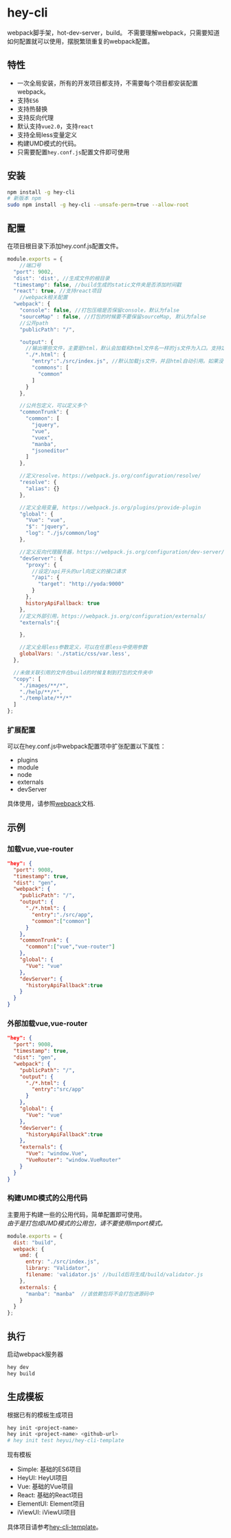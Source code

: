 # hey-cli
webpack脚手架，hot-dev-server，build。
不需要理解webpack，只需要知道如何配置就可以使用，摆脱繁琐重复的webpack配置。   


## 特性
- 一次全局安装，所有的开发项目都支持，不需要每个项目都安装配置webpack。    
- 支持<code>ES6</code>
- 支持热替换
- 支持反向代理
- 默认支持<code>vue2.0</code>，支持<code>react</code>
- 支持全局less变量定义
- 构建UMD模式的代码。
- 只需要配置<code>hey.conf.js</code>配置文件即可使用

## 安装

```sh
npm install -g hey-cli
# 新版本 npm
sudo npm install -g hey-cli --unsafe-perm=true --allow-root
```

## 配置

在项目根目录下添加hey.conf.js配置文件。 
```js
module.exports = {
	//端口号
  "port": 9002,
  "dist": 'dist', //生成文件的根目录
  "timestamp": false, //build生成的static文件夹是否添加时间戳
  "react": true, //支持react项目
	//webpack相关配置    
  "webpack": {
    "console": false, //打包压缩是否保留console，默认为false
    "sourceMap" : false, //打包的时候要不要保留sourceMap, 默认为false
    //公开path
    "publicPath": "/", 

    "output": {
      //输出哪些文件，主要是html，默认会加载和html文件名一样的js文件为入口。支持定义公用包。
      "./*.html": {
        "entry":"./src/index.js", //默认加载js文件，并且html自动引用。如果没有配置，则自动加载与html文件名同样的js文件。
        "commons": [
          "common"
        ]
      }
    },

    //公共包定义，可以定义多个
    "commonTrunk": {
      "common": [
        "jquery",
        "vue",
        "vuex",
        "manba",
        "jsoneditor"
      ]
    },

    //定义resolve，https://webpack.js.org/configuration/resolve/
    "resolve": {
      "alias": {}
    },

    //定义全局变量, https://webpack.js.org/plugins/provide-plugin
    "global": {
      "Vue": "vue",
      "$": "jquery",
      "log": "./js/common/log"
    },

    //定义反向代理服务器，https://webpack.js.org/configuration/dev-server/#devserver-proxy
    "devServer": {
      "proxy": {
        //设定/api开头的url向定义的接口请求
        "/api": {
          "target": "http://yoda:9000"
        }
      },
      historyApiFallback: true
    },
    //定义外部引用，https://webpack.js.org/configuration/externals/
    "externals":{

    },

    //定义全局less参数定义，可以在任意less中使用参数
    globalVars: './static/css/var.less',
  },

  //未做关联引用的文件在build的时候复制到打包的文件夹中
  "copy": [
    "./images/**/*",
    "./help/**/*",
    "./template/**/*"
  ]
};
```

### 扩展配置
可以在hey.conf.js中webpack配置项中扩张配置以下属性：
- plugins
- module
- node
- externals
- devServer

具体使用，请参照[webpack](https://webpack.js.org/)文档.

## 示例

### 加载vue,vue-router

```json
"hey": {
  "port": 9008,
  "timestamp": true,
  "dist": "gen",
  "webpack": {
    "publicPath": "/",
    "output": {
      "./*.html": {
        "entry":"./src/app",
        "common":["common"]
      }
    },
    "commonTrunk": {
      "common":["vue","vue-router"]
    },
    "global": {
      "Vue": "vue"
    },
    "devServer": {
      "historyApiFallback":true
    }
  }
}
```
### 外部加载vue,vue-router  

```json
"hey": {
  "port": 9008,
  "timestamp": true,
  "dist": "gen",
  "webpack": {
    "publicPath": "/",
    "output": {
      "./*.html": {
        "entry":"src/app"
      }
    },
    "global": {
      "Vue": "vue"
    },
    "devServer": {
      "historyApiFallback":true
    },
    "externals": {
      "Vue": "window.Vue",
      "VueRouter": "window.VueRouter"
    }
  }
}
```

### 构建UMD模式的公用代码
主要用于构建一些的公用代码，简单配置即可使用。  
*由于是打包成UMD模式的公用包，请不要使用import模式。*

```js
module.exports = {
  dist: "build",
  webpack: {
    umd: {
      entry: "./src/index.js",
      library: "Validator",
      filename: 'validator.js' //build后将生成/build/validator.js
    },
    externals: {
      "manba": "manba"  //该依赖包将不会打包进源码中
    }
  }
};
```

## 执行

启动webpack服务器

```sh
hey dev
hey build
```

## 生成模板
根据已有的模板生成项目

```sh
hey init <project-name>
hey init <project-name> <github-url>
# hey init test heyui/hey-cli-template
```

现有模板

- Simple: 基础的ES6项目
- HeyUI: HeyUI项目
- Vue: 基础的Vue项目
- React: 基础的React项目
- ElementUI: Element项目
- iViewUI: iViewUI项目

具体项目请参考[hey-cli-template](https://github.com/heyui/hey-cli-template)。